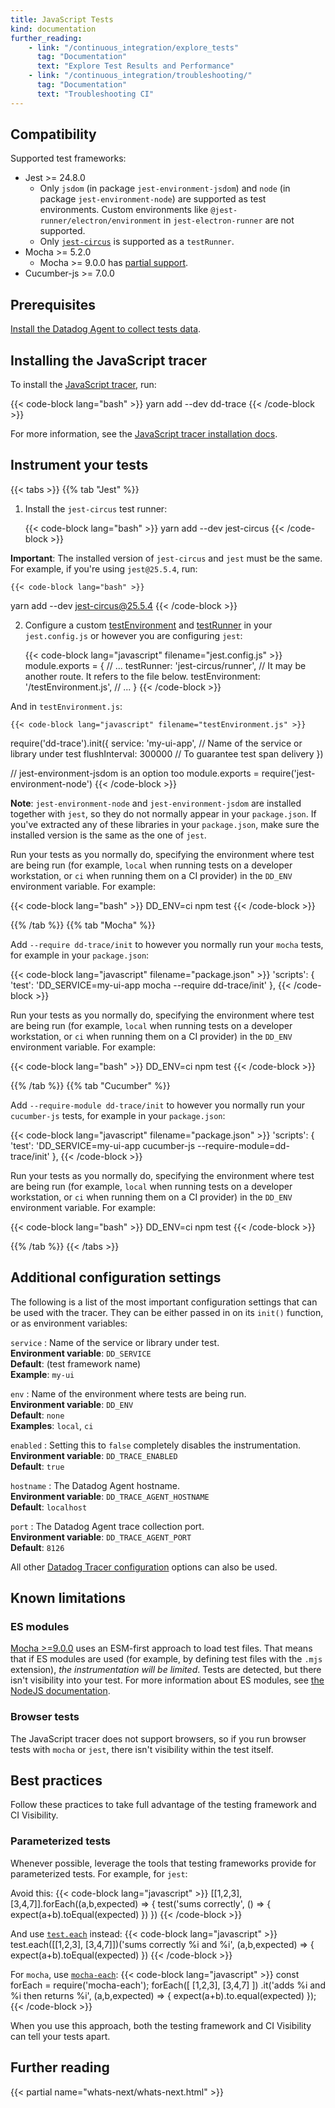 ```yaml
---
title: JavaScript Tests
kind: documentation
further_reading:
    - link: "/continuous_integration/explore_tests"
      tag: "Documentation"
      text: "Explore Test Results and Performance"
    - link: "/continuous_integration/troubleshooting/"
      tag: "Documentation"
      text: "Troubleshooting CI"
---
```


## Compatibility

Supported test frameworks:
* Jest >= 24.8.0
  * Only `jsdom` (in package `jest-environment-jsdom`) and `node` (in package `jest-environment-node`) are supported as test environments. Custom environments like `@jest-runner/electron/environment` in `jest-electron-runner` are not supported.
  * Only [`jest-circus`][1] is supported as a `testRunner`.
* Mocha >= 5.2.0
  * Mocha >= 9.0.0 has [partial support](#known-limitations).
* Cucumber-js >= 7.0.0

## Prerequisites

[Install the Datadog Agent to collect tests data][2].

## Installing the JavaScript tracer

To install the [JavaScript tracer][3], run:

{{< code-block lang="bash" >}}
yarn add --dev dd-trace
{{< /code-block >}}

For more information, see the [JavaScript tracer installation docs][4].

## Instrument your tests

{{< tabs >}}
{{% tab "Jest" %}}

1. Install the `jest-circus` test runner:

    {{< code-block lang="bash" >}}
yarn add --dev jest-circus
{{< /code-block >}}

**Important**: The installed version of `jest-circus` and `jest` must be the same. For example, if you're using `jest@25.5.4`, run:

    {{< code-block lang="bash" >}}
yarn add --dev jest-circus@25.5.4
{{< /code-block >}}

2. Configure a custom [testEnvironment][1] and [testRunner][2] in your `jest.config.js` or however you are configuring `jest`:

    {{< code-block lang="javascript" filename="jest.config.js" >}}
module.exports = {
  // ...
  testRunner: 'jest-circus/runner',
  // It may be another route. It refers to the file below.
  testEnvironment: '<rootDir>/testEnvironment.js',
  // ...
}
{{< /code-block >}}

And in `testEnvironment.js`:

    {{< code-block lang="javascript" filename="testEnvironment.js" >}}
require('dd-trace').init({
  service: 'my-ui-app',  // Name of the service or library under test
  flushInterval: 300000  // To guarantee test span delivery
})

// jest-environment-jsdom is an option too
module.exports = require('jest-environment-node')
{{< /code-block >}}

<div class="alert alert-warning"><strong>Note</strong>: <code>jest-environment-node</code> and <code>jest-environment-jsdom</code> are installed together with <code>jest</code>, so they do not normally appear in your <code>package.json</code>. If you've extracted any of these libraries in your <code>package.json</code>, make sure the installed version is the same as the one of <code>jest</code>.</div>

Run your tests as you normally do, specifying the environment where test are being run (for example, `local` when running tests on a developer workstation, or `ci` when running them on a CI provider) in the `DD_ENV` environment variable. For example:

{{< code-block lang="bash" >}}
DD_ENV=ci npm test
{{< /code-block >}}


[1]: https://jestjs.io/docs/en/configuration#testenvironment-string
[2]: https://jestjs.io/docs/en/configuration#testrunner-string
{{% /tab %}}
{{% tab "Mocha" %}}

Add `--require dd-trace/init` to however you normally run your `mocha` tests, for example in your `package.json`:

{{< code-block lang="javascript" filename="package.json" >}}
'scripts': {
  'test': 'DD_SERVICE=my-ui-app mocha --require dd-trace/init'
},
{{< /code-block >}}

Run your tests as you normally do, specifying the environment where test are being run (for example, `local` when running tests on a developer workstation, or `ci` when running them on a CI provider) in the `DD_ENV` environment variable. For example:

{{< code-block lang="bash" >}}
DD_ENV=ci npm test
{{< /code-block >}}

{{% /tab %}}
{{% tab "Cucumber" %}}

Add `--require-module dd-trace/init` to however you normally run your `cucumber-js` tests, for example in your `package.json`:

{{< code-block lang="javascript" filename="package.json" >}}
'scripts': {
  'test': 'DD_SERVICE=my-ui-app cucumber-js --require-module=dd-trace/init'
},
{{< /code-block >}}

Run your tests as you normally do, specifying the environment where test are being run (for example, `local` when running tests on a developer workstation, or `ci` when running them on a CI provider) in the `DD_ENV` environment variable. For example:

{{< code-block lang="bash" >}}
DD_ENV=ci npm test
{{< /code-block >}}

{{% /tab %}}
{{< /tabs >}}

## Additional configuration settings

The following is a list of the most important configuration settings that can be used with the tracer. They can be either passed in on its `init()` function, or as environment variables:

`service`
: Name of the service or library under test.<br/>
**Environment variable**: `DD_SERVICE`<br/>
**Default**: (test framework name)<br/>
**Example**: `my-ui`

`env`
: Name of the environment where tests are being run.<br/>
**Environment variable**: `DD_ENV`<br/>
**Default**: `none`<br/>
**Examples**: `local`, `ci`

`enabled`
: Setting this to `false` completely disables the instrumentation.<br/>
**Environment variable**: `DD_TRACE_ENABLED`<br/>
**Default**: `true`

`hostname`
: The Datadog Agent hostname.<br/>
**Environment variable**: `DD_TRACE_AGENT_HOSTNAME`<br/>
**Default**: `localhost`

`port`
: The Datadog Agent trace collection port.<br/>
**Environment variable**: `DD_TRACE_AGENT_PORT`<br/>
**Default**: `8126`

All other [Datadog Tracer configuration][5] options can also be used.


## Known limitations

### ES modules
[Mocha >=9.0.0][6] uses an ESM-first approach to load test files. That means that if ES modules are used (for example, by defining test files with the `.mjs` extension), _the instrumentation will be limited_. Tests are detected, but there isn't visibility into your test. For more information about ES modules, see [the NodeJS documentation][7].

### Browser tests
The JavaScript tracer does not support browsers, so if you run browser tests with `mocha` or `jest`, there isn't visibility within the test itself.

## Best practices

Follow these practices to take full advantage of the testing framework and CI Visibility.

### Parameterized tests

Whenever possible, leverage the tools that testing frameworks provide for parameterized tests. For example, for `jest`:

Avoid this:
{{< code-block lang="javascript" >}}
[[1,2,3], [3,4,7]].forEach((a,b,expected) => {
  test('sums correctly', () => {
    expect(a+b).toEqual(expected)
  })
})
{{< /code-block >}}

And use [`test.each`][8] instead:
{{< code-block lang="javascript" >}}
test.each([[1,2,3], [3,4,7]])('sums correctly %i and %i', (a,b,expected) => {
  expect(a+b).toEqual(expected)
})
{{< /code-block >}}

For `mocha`, use [`mocha-each`][9]:
{{< code-block lang="javascript" >}}
const forEach = require('mocha-each');
forEach([
  [1,2,3],
  [3,4,7]
])
.it('adds %i and %i then returns %i', (a,b,expected) => {
  expect(a+b).to.equal(expected)
});
{{< /code-block >}}

When you use this approach, both the testing framework and CI Visibility can tell your tests apart.


## Further reading

{{< partial name="whats-next/whats-next.html" >}}

[1]: https://github.com/facebook/jest/tree/master/packages/jest-circus
[2]: /continuous_integration/setup_tests/agent/
[3]: https://github.com/DataDog/dd-trace-js
[4]: /tracing/setup_overview/setup/nodejs
[5]: /tracing/setup_overview/setup/nodejs/?tab=containers#configuration
[6]: https://github.com/mochajs/mocha/releases/tag/v9.0.0
[7]: https://nodejs.org/api/packages.html#packages_determining_module_system
[8]: https://jestjs.io/docs/api#testeachtablename-fn-timeout
[9]: https://github.com/ryym/mocha-each
